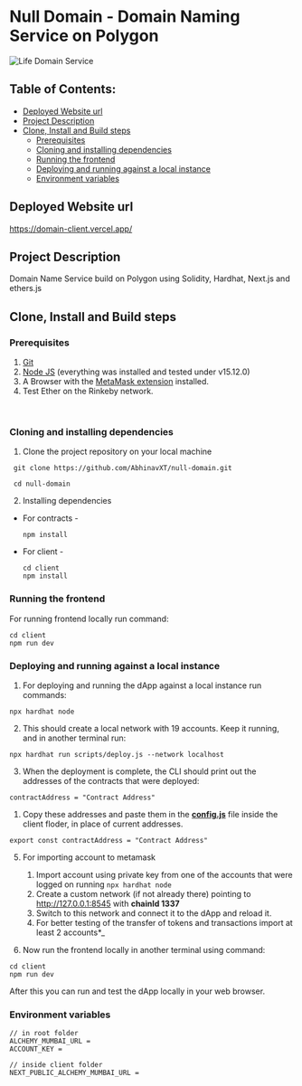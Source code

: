 # Null Domain - Domain Naming Service on Polygon

![Life Domain Service](https://user-images.githubusercontent.com/56548922/192352271-de24f329-6b52-4722-a241-4be0d2925a69.jpg)

## Table of Contents:
  - [Deployed Website url](#deployed-website-url)
  - [Project Description](#project-description)
  - [Clone, Install and Build steps](#clone-install-and-build-steps)
    - [Prerequisites](#prerequisites)
    - [Cloning and installing dependencies](#cloning-and-installing-dependencies)
    - [Running the frontend](#running-the-frontend)
    - [Deploying and running against a local instance](#deploying-and-running-against-a-local-instance)
    - [Environment variables](#environment-variables)

## Deployed Website url

https://domain-client.vercel.app/

## Project Description

Domain Name Service build on Polygon using Solidity, Hardhat, Next.js and ethers.js

## Clone, Install and Build steps

### Prerequisites

1. [Git](https://git-scm.com/)
2. [Node JS](https://nodejs.org/en/) (everything was installed and tested under v15.12.0)
3. A Browser with the [MetaMask extension](https://metamask.io/) installed.
4. Test Ether on the Rinkeby network.

<br>

### Cloning and installing dependencies

1. Clone the project repository on your local machine

```
 git clone https://github.com/AbhinavXT/null-domain.git

 cd null-domain
```

2. Installing dependencies

-   For contracts -
    ```
    npm install
    ```
-   For client -
    ```
    cd client
    npm install
    ```

### Running the frontend

For running frontend locally run command:

```
cd client
npm run dev
```

### Deploying and running against a local instance

1. For deploying and running the dApp against a local instance run commands:

```
npx hardhat node
```

2. This should create a local network with 19 accounts. Keep it running, and in another terminal run:

```
npx hardhat run scripts/deploy.js --network localhost
```

3. When the deployment is complete, the CLI should print out the addresses of the contracts that were deployed:

```
contractAddress = "Contract Address"
```

1. Copy these addresses and paste them in the [**config.js**](https://github.com/AbhinavXT/life-domain.git/blob/main/client/config.js) file inside the client floder, in place of current addresses.

```
export const contractAddress = "Contract Address"
```

5. For importing account to metamask

    1. Import account using private key from one of the accounts that were logged on running `npx hardhat node`
    2. Create a custom network (if not already there) pointing to http://127.0.0.1:8545 with **chainId 1337**
    3. Switch to this network and connect it to the dApp and reload it.
    4. For better testing of the transfer of tokens and transactions import at least 2 accounts\*\_

6. Now run the frontend locally in another terminal using command:

```
cd client
npm run dev
```

After this you can run and test the dApp locally in your web browser.

### Environment variables 

```
// in root folder
ALCHEMY_MUMBAI_URL =
ACCOUNT_KEY =

// inside client folder
NEXT_PUBLIC_ALCHEMY_MUMBAI_URL =  
```
